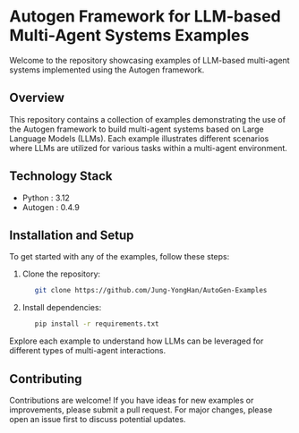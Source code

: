 # Autogen Framework for LLM-based Multi-Agent Systems Examples

Welcome to the repository showcasing examples of LLM-based multi-agent systems implemented using the Autogen framework.

## Overview

This repository contains a collection of examples demonstrating the use of the Autogen framework to build multi-agent systems based on Large Language Models (LLMs). Each example illustrates different scenarios where LLMs are utilized for various tasks within a multi-agent environment.

## Technology Stack

- Python : 3.12
- Autogen : 0.4.9

## Installation and Setup

To get started with any of the examples, follow these steps:

1. Clone the repository:
   ```bash
      git clone https://github.com/Jung-YongHan/AutoGen-Examples
   ```
2. Install dependencies:
   ```bash
      pip install -r requirements.txt
   ```

Explore each example to understand how LLMs can be leveraged for different types of multi-agent interactions.

## Contributing

Contributions are welcome! If you have ideas for new examples or improvements, please submit a pull request. For major changes, please open an issue first to discuss potential updates.
